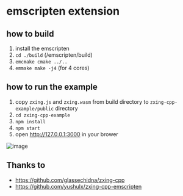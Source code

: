 # emscripten extension

## how to build

1. install the emscripten
1. `cd ./build` (<project root>/emscripten/build)
1. `emcmake cmake ../..`
1. `emmake make -j4` (for 4 cores)

## how to run the example

1. copy `zxing.js` and `zxing.wasm` from build directory to `zxing-cpp-example/public` directory
1. `cd zxing-cpp-example`
1. `npm install`
1. `npm start`
1. open http://127.0.0.1:3000 in your brower

![image](https://user-images.githubusercontent.com/5399854/191961186-87a97177-4ff2-4fa8-959f-d48db234db67.png)

## Thanks to

- https://github.com/glassechidna/zxing-cpp
- https://github.com/yushulx/zxing-cpp-emscripten
